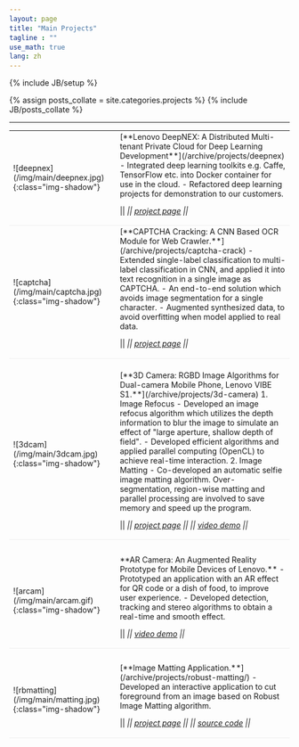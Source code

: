 ```yaml
---
layout: page
title: "Main Projects"
tagline : ""
use_math: true
lang: zh
---
```

{% include JB/setup %}

{% assign posts_collate = site.categories.projects %}
{% include JB/posts_collate %}

--- 

<link rel="stylesheet" href="/glyphicons/css/glyphicons.css" />

<table style="width:100%">
<col width="20%">
<col width="10">
<col >

<tr style="border-bottom:1pt solid #eee">
<td markdown="1">
![deepnex](/img/main/deepnex.jpg){:class="img-shadow"}
</td>
<td></td>
<td markdown="1">
[**Lenovo DeepNEX: A Distributed Multi-tenant Private Cloud for Deep Learning Development**](/archive/projects/deepnex)
- Integrated deep learning toolkits e.g. Caffe, TensorFlow etc. into Docker container for use in the cloud.
- Refactored deep learning projects for demonstration to our customers.

|| <em class="icon-home"/> || [project page](/archive/projects/deepnex) ||

</td> 
</tr>

<tr style="border-bottom:1pt solid #eee">
<td markdown="1">
![captcha](/img/main/captcha.jpg){:class="img-shadow"}
</td>
<td></td>
<td markdown="1">
[**CAPTCHA Cracking: A CNN Based OCR Module for Web Crawler.**](/archive/projects/captcha-crack)
- Extended single-label classification to multi-label classification in CNN, and applied it into text recognition in a single image as CAPTCHA.
- An end-to-end solution which avoids image segmentation for a single character.
- Augmented synthesized data, to avoid overfitting when model applied to real data.

|| <em class="icon-home"/> || [project page](/archive/projects/captcha-crack) ||

</td> 
</tr>

<tr height="20"/>

<tr style="border-bottom:1pt solid #eee" >
<td markdown="1">
![3dcam](/img/main/3dcam.jpg){:class="img-shadow"}
</td>
<td></td>
<td markdown="1">
[**3D Camera: RGBD Image Algorithms for Dual-camera Mobile Phone, Lenovo VIBE S1.**](/archive/projects/3d-camera)
1. Image Refocus
- Developed an image refocus algorithm which utilizes the depth information to blur the image to simulate an
effect of "large aperture, shallow depth of field".
- Developed efficient algorithms and applied parallel computing (OpenCL) to achieve real-time interaction.
2. Image Matting
- Co-developed an automatic selfie image matting algorithm. Over-segmentation, region-wise matting and
parallel processing are involved to save memory and speed up the program.

|| <em class="icon-home"/> || [project page](/archive/projects/3d-camera) || <em class="icon-film"/> || [video demo](https://youtu.be/8gFGsBY3rzg) ||

</td> 
</tr>

<tr height="25"/>
<tr style="border-bottom:1pt solid #eee" >
<td markdown="1">
![arcam](/img/main/arcam.gif){:class="img-shadow"}
</td>
<td></td>
<td markdown="1">
**AR Camera: An Augmented Reality Prototype for Mobile Devices of Lenovo.**
- Prototyped an application with an AR effect for QR code or a dish of food, to improve user experience.
- Developed detection, tracking and stereo algorithms to obtain a real-time and smooth effect.

|| <em class="icon-film"/> || [video demo](https://youtu.be/XUTCowMHSQs) ||

</td> 
</tr>

<tr height="25"/>

<tr style="border-bottom:1pt solid #eee" >
<td markdown="1">
![rbmatting](/img/main/matting.jpg){:class="img-shadow"}
</td>
<td></td>
<td markdown="1">
[**Image Matting Application.**](/archive/projects/robust-matting/)
- Developed an interactive application to cut foreground from an image based on Robust Image Matting algorithm.

|| <em class="icon-home"/> || [project page](/archive/projects/robust-matting/) || <em class="icon-github"/> || [source code](https://github.com/wangchuan/RobustMatting) ||

</td>

</tr>

</table>

<style type="text/css">
td {
    border: 0.5px;
    vertical-align: center;
    text-align: left;
}
</style>

